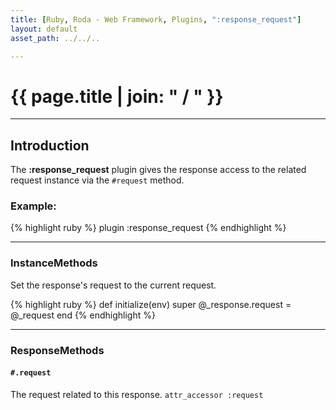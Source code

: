 ```yaml
---
title: [Ruby, Roda - Web Framework, Plugins, ":response_request"]
layout: default
asset_path: ../../..

---
```


# {{ page.title | join: " / " }}

---- 

## Introduction


The **:response_request** plugin gives the response access to the related request instance via the `#request` method.

### Example:

{% highlight ruby %}
  plugin :response_request
{% endhighlight %}


---

### InstanceMethods


Set the response's request to the current request.

{% highlight ruby %}
  def initialize(env)
    super
    @_response.request = @_request
  end
{% endhighlight %}

--- 

### ResponseMethods

#### `#.request`

The request related to this response.  `attr_accessor :request`

